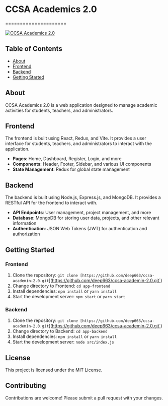 # CCSA Academics 2.0
=====================

[![CCSA Academics 2.0](https://github.com/deep663/ccsa-academin-2.0/raw/main/logo.png)](https://github.com/deep663/ccsa-academin-2.0)

## Table of Contents

* [About](#about)
* [Frontend](#frontend)
* [Backend](#backend)
* [Getting Started](#getting-started)

## About

CCSA Academics 2.0 is a web application designed to manage academic activities for students, teachers, and administrators.

## Frontend

The frontend is built using React, Redux, and Vite. It provides a user interface for students, teachers, and administrators to interact with the application.

* **Pages**: Home, Dashboard, Register, Login, and more
* **Components**: Header, Footer, Sidebar, and various UI components
* **State Management**: Redux for global state management

## Backend

The backend is built using Node.js, Express.js, and MongoDB. It provides a RESTful API for the frontend to interact with.

* **API Endpoints**: User management, project management, and more
* **Database**: MongoDB for storing user data, projects, and other relevant information
* **Authentication**: JSON Web Tokens (JWT) for authentication and authorization

## Getting Started

### Frontend

1. Clone the repository: `git clone [https://github.com/deep663/ccsa-academin-2.0.git`](https://github.com/deep663/ccsa-academin-2.0.git`)
2. Change directory to Frontend: `cd app-frontend`
3. Install dependencies: `npm install` or `yarn install`
4. Start the development server: `npm start` or `yarn start`

### Backend

1. Clone the repository: `git clone [https://github.com/deep663/ccsa-academin-2.0.git`](https://github.com/deep663/ccsa-academin-2.0.git`)
2. Change directory to Backend: `cd app-backend`
3. Install dependencies: `npm install` or `yarn install`
4. Start the development server: `node src/index.js`

## License

This project is licensed under the MIT License.

## Contributing

Contributions are welcome! Please submit a pull request with your changes.
